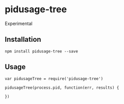 pidusage-tree
=============

Experimental

## Installation

```
npm install pidusage-tree --save
```

## Usage

```
var pidusageTree = require('pidusage-tree')

pidusageTree(process.pid, function(err, results) {

})
```
